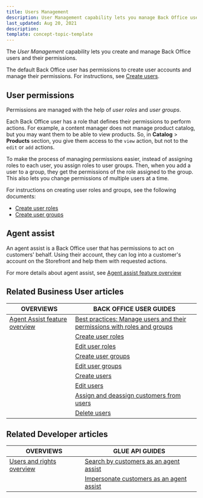 ```yaml
---
title: Users Management
description: User Management capability lets you manage Back Office users.
last_updated: Aug 20, 2021
description:
template: concept-topic-template
---
```


The *User Management* capability lets you create and manage Back Office users and their permissions.

The default Back Office user has permissions to create user accounts and manage their permissions. For instructions, see [Create users](/docs/pbc/all/user-management/{{{page.version}}/manage-in-the-back-office/manage-users/create-users.html).

## User permissions

Permissions are managed with the help of *user roles* and *user groups*.

Each Back Office user has a role that defines their permissions to perform actions. For example, a content manager does not manage product catalog, but you may want them to be able to view products. So, in **Catalog** > **Products** section, you give them access to the `view` action, but not to the `edit` or `add` actions.

To make the process of managing permissions easier, instead of assigning roles to each user, you assign roles to user groups. Then, when you add a user to a group, they get the permissions of the role assigned to the group. This also lets you change permissions of multiple users at a time.

For instructions on creating user roles and groups, see the following documents:

* [Create user roles](/docs/pbc/all/user-management/{{{page.version}}/manage-in-the-back-office/manage-user-roles/create-user-roles.html)
* [Create user groups](/docs/pbc/all/user-management/{{{page.version}}/manage-in-the-back-office/manage-user-groups/create-user-groups.html)

## Agent assist

An agent assist is a Back Office user that has permissions to act on customers' behalf. Using their account, they can log into a customer's account on the Storefront and help them with requested actions.

For more details about agent assist, see [Agent assist feature overview](/docs/pbc/all/user-management/{{{page.version}}/agent-assist-feature-overview.html)

## Related Business User articles

| OVERVIEWS | BACK OFFICE USER GUIDES|
| - |---|
| [Agent Assist feature overview](/docs/pbc/all/user-management/{{page.version}}/agent-assist-feature-overview.html) | [Best practices: Manage users and their permissions with roles and groups](/docs/pbc/all/user-management/{{page.version}}/manage-in-the-back-office/best-practices-manage-users-and-their-permissions-with-roles-and-groups.html)|
| | [Create user roles](/docs/pbc/all/user-management/{{page.version}}/manage-in-the-back-office/manage-user-roles/create-user-roles.html) |
| | [Edit user roles](/docs/pbc/all/user-management/{{page.version}}/manage-in-the-back-office/manage-user-roles/edit-user-roles.html) |
| | [Create user groups](/docs/pbc/all/user-management/{{page.version}}/manage-in-the-back-office/manage-user-groups/create-user-groups.html) |
| | [Edit user groups](/docs/pbc/all/user-management/{{page.version}}/manage-in-the-back-office/manage-user-groups/edit-user-groups.html) |
| | [Create users](/docs/pbc/all/user-management/{{page.version}}/manage-in-the-back-office/manage-users/create-users.html) |
| | [Edit users](/docs/pbc/all/user-management/{{page.version}}/manage-in-the-back-office/manage-users/edit-users.html) |
| | [Assign and deassign customers from users](/docs/pbc/all/user-management/{{page.version}}/manage-in-the-back-office/manage-users/assign-and-deassign-customers-from-users.html) |
| | [Delete users](/docs/pbc/all/user-management/{{page.version}}/manage-in-the-back-office/manage-users/delete-users.html) |

## Related Developer articles

| OVERVIEWS | GLUE API GUIDES |
| - | - |
| [Users and rights overview](/docs/pbc/all/user-management/{{page.version}}/user-and-rights-overview.html) | [Search by customers as an agent assist](/docs/pbc/all/user-management/{{page.version}}/manage-using-glue-api/glue-api-search-by-customers-as-an-agent-assist.html) |
| | [Impersonate customers as an agent assist](/docs/pbc/all/user-management/{{page.version}}/manage-using-glue-api/glue-api-impersonate-customers-as-an-agent-assist.html) |
